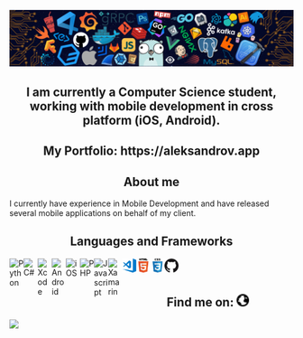 <p align="center">
<img src="https://github.com/JAleksandrov/JAleksandrov/blob/main/github%20intro.png?raw=true">
</p>

<!DOCTYPE html>
<html>
<body>
<h2 align="center"> I am currently a Computer Science student, working with mobile development in cross platform (iOS, Android).</h2>
  
<h2 align="center">  My Portfolio: https://aleksandrov.app</h2>


<h2 align="center">  About me </h2>

I currently have experience in Mobile Development and have released several mobile applications on behalf of my client.

<h2 align="center">  Languages and Frameworks </h2>


<img align="left" alt="Python" width="25px" src="https://icon-library.net//images/icon-python/icon-python-16.jpg" />
<img align="left" alt="C#" width="25px" src="https://upload.wikimedia.org/wikipedia/commons/thumb/7/7a/C_Sharp_logo.svg/1024px-C_Sharp_logo.svg.png" />

<img align="left" alt="Xcode" width="25px" src="https://toppng.com/uploads/preview/xcode-image-xcode-logo-1156316053201wd5yor6h.png" />
<img align="left" alt="Android" width="25px" src="https://cdn4.iconfinder.com/data/icons/logos-3/228/android-512.png" />
<img align="left" alt="iOS" width="25px" src="https://cdn3.iconfinder.com/data/icons/social-media-logos-glyph/2048/5315_-_Apple-512.png" />
<img align="left" alt="PHP" width="25px" src="https://www.pngfind.com/pngs/m/146-1466902_php-logo-png-transparent-php-logo-png-png.png" />
<img align="left" alt="Javascript" width="25px" src="https://1000logos.net/wp-content/uploads/2020/09/JavaScript-Logo.png" />

<img align="left" alt="Xamarin" width="25px" src="https://seeklogo.com/images/X/xamarin-logo-348B1EB629-seeklogo.com.png" />

<img align="left" alt="Visual Studio Code" width="25px" src="https://raw.githubusercontent.com/github/explore/80688e429a7d4ef2fca1e82350fe8e3517d3494d/topics/visual-studio-code/visual-studio-code.png" />
<img align="left" alt="HTML5" width="25px" src="https://raw.githubusercontent.com/github/explore/80688e429a7d4ef2fca1e82350fe8e3517d3494d/topics/html/html.png" />
<img align="left" alt="CSS3" width="25px" src="https://raw.githubusercontent.com/github/explore/80688e429a7d4ef2fca1e82350fe8e3517d3494d/topics/css/css.png" />
<img align="left" alt="GitHub" width="25px" src="https://raw.githubusercontent.com/github/explore/78df643247d429f6cc873026c0622819ad797942/topics/github/github.png" />

<br />
<br />


<h2 align="center">  Find me on: <img width="22px" src="https://raw.githubusercontent.com/iconic/open-iconic/master/svg/globe.svg" /></h2>
<p>
<a href="https://www.linkedin.com/in/justin-a-74001b1a7/">
<img src="https://img.shields.io/badge/linkedin-%233776AB.svg?&style=for-the-badge&logo=linkedin&logoColor=white" />
</a>
</p>




<!--
## Gotta improve my stats!
<img align="left" alt="ReanSchwarzer1's Github Stats" src="https://github-readme-stats.vercel.app/api?username=ReanSchwarzer1&show_icons=true&&theme=radical" />

<!--
**ReanSchwarzer1/ReanSchwarzer1** is a ✨ _special_ ✨ repository because its `README.md` (this file) appears on your GitHub profile.


Here are some ideas to get you started:

- 🔭 I’m currently working on ...
- 🌱 I’m currently learning ...
- 👯 I’m looking to collaborate on ...
- 🤔 I’m looking for help with ...
- 💬 Ask me about ...
- 📫 How to reach me: ...
- 😄 Pronouns: ...
- ⚡ Fun fact: ...
-->
